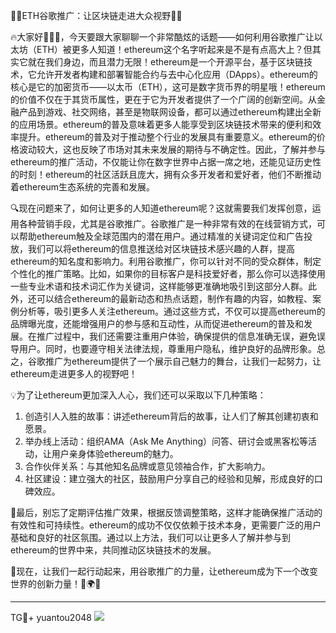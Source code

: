 🎉🚀ETH谷歌推广：让区块链走进大众视野🚀🎉

🔥大家好👋👋👋，今天要跟大家聊聊一个非常酷炫的话题——如何利用谷歌推广让以太坊（ETH）被更多人知道！ethereum这个名字听起来是不是有点高大上？但其实它就在我们身边，而且潜力无限！ethereum是一个开源平台，基于区块链技术，它允许开发者构建和部署智能合约与去中心化应用（DApps）。ethereum的核心是它的加密货币——以太币（ETH），这可是数字货币界的明星哦！ethereum的价值不仅在于其货币属性，更在于它为开发者提供了一个广阔的创新空间。从金融产品到游戏、社交网络，甚至是物联网设备，都可以通过ethereum构建出全新的应用场景。ethereum的普及意味着更多人能享受到区块链技术带来的便利和效率提升。ethereum的普及对于推动整个行业的发展具有重要意义。ethereum的价格波动较大，这也反映了市场对其未来发展的期待与不确定性。因此，了解并参与ethereum的推广活动，不仅能让你在数字世界中占据一席之地，还能见证历史性的时刻！ethereum的社区活跃且庞大，拥有众多开发者和爱好者，他们不断推动着ethereum生态系统的完善和发展。

🔍现在问题来了，如何让更多的人知道ethereum呢？这就需要我们发挥创意，运用各种营销手段，尤其是谷歌推广。谷歌推广是一种非常有效的在线营销方式，可以帮助ethereum触及全球范围内的潜在用户。通过精准的关键词定位和广告投放，我们可以将ethereum的信息推送给对区块链技术感兴趣的人群，提高ethereum的知名度和影响力。利用谷歌推广，你可以针对不同的受众群体，制定个性化的推广策略。比如，如果你的目标客户是科技爱好者，那么你可以选择使用一些专业术语和技术词汇作为关键词，这样能够更准确地吸引到这部分人群。此外，还可以结合ethereum的最新动态和热点话题，制作有趣的内容，如教程、案例分析等，吸引更多人关注ethereum。通过这些方式，不仅可以提高ethereum的品牌曝光度，还能增强用户的参与感和互动性，从而促进ethereum的普及和发展。在推广过程中，我们还需要注重用户体验，确保提供的信息准确无误，避免误导用户。同时，也要遵守相关法律法规，尊重用户隐私，维护良好的品牌形象。总之，谷歌推广为ethereum提供了一个展示自己魅力的舞台，让我们一起努力，让ethereum走进更多人的视野吧！

💡为了让ethereum更加深入人心，我们还可以采取以下几种策略：
1. 创造引人入胜的故事：讲述ethereum背后的故事，让人们了解其创建初衷和愿景。
2. 举办线上活动：组织AMA（Ask Me Anything）问答、研讨会或黑客松等活动，让用户亲身体验ethereum的魅力。
3. 合作伙伴关系：与其他知名品牌或意见领袖合作，扩大影响力。
4. 社区建设：建立强大的社区，鼓励用户分享自己的经验和见解，形成良好的口碑效应。

🎯最后，别忘了定期评估推广效果，根据反馈调整策略，这样才能确保推广活动的有效性和可持续性。ethereum的成功不仅仅依赖于技术本身，更需要广泛的用户基础和良好的社区氛围。通过以上方法，我们可以让更多人了解并参与到ethereum的世界中来，共同推动区块链技术的发展。

🌈现在，让我们一起行动起来，用谷歌推广的力量，让ethereum成为下一个改变世界的创新力量！🚀🌍✨

---

TG💪+ yuantou2048  ![](https://github.com/user-attachments/assets/42a5a4a5-fea9-4a1d-8aa0-73e57e430cca)